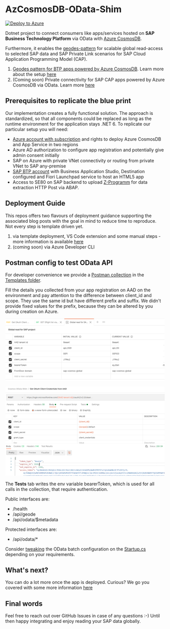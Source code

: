 # AzCosmosDB-OData-Shim

[![Deploy to Azure](https://aka.ms/deploytoazurebutton)](https://portal.azure.com/#create/Microsoft.Template/uri/https%3A%2F%2Fraw.githubusercontent.com%2FMartinPankraz%2FAzCosmosDB-OData-Shim%2Fmain%2FTemplates%2Fazuredeploy.json)

Dotnet project to connect consumers like apps/services hosted on **SAP Business Technology Platform** via OData with [Azure CosmosDB](https://learn.microsoft.com/azure/cosmos-db/introduction).

Furthermore, it enables the [geodes-pattern](https://docs.microsoft.com/azure/architecture/patterns/geodes) for scalable global read-access to selected SAP data and SAP Private Link scenarios for SAP Cloud Application Programming Model (CAP).

1. [Geodes pattern for BTP apps powered by Azure CosmosDB](https://blogs.sap.com/2021/06/11/sap-where-can-i-get-toilet-paper-an-implementation-of-the-geodes-pattern-with-s4-btp-and-azure-cosmosdb/). Learn more about the setup [here](documentation/GEODES-GUIDE.md)
2. (Coming soon) Private connectivity for SAP CAP apps powered by Azure CosmosDB via OData. Learn more [here](documentation/SAP-PLS-GUIDE.md)

## Prerequisites to replicate the blue print

Our implementation creates a fully functional solution. The approach is standardized, so that all components could be replaced as long as the runtime environment for the application stays .NET 6. To replicate our particular setup you will need:

- [Azure account with subscription](https://azure.microsoft.com/free/) and rights to deploy Azure CosmosDB and App Service in two regions
- Azure AD authorization to configure app registration and potentially give admin consent initially
- SAP on Azure with private VNet connectivity or routing from private VNet to SAP any-premise
- [SAP BTP account](https://cockpit.eu20.hana.ondemand.com/cockpit) with Business Application Studio, Destination configured and Fiori Launchpad service to host an HTML5 app
- Access to SE80 on SAP backend to upload [Z-Programm](ZDemoFrontDoorReport.abap) for data extraction HTTP Post via ABAP.

## Deployment Guide

This repos offers two flavours of deployment guidance supporting the associated blog posts with the goal in mind to reduce time to reproduce. Not every step is template driven yet.

1. via template deployment, VS Code extension and some manual steps - more information is available [here](documentation/DEPLOYMENT-VSCODE.md)
2. (coming soon) via Azure Developer CLI

## Postman config to test OData API

For developer convenience we provide a [Postman collection](Templates/Cosmos-OData-Shim.postman_collection.json) in the [Templates folder](Templates).

Fill the details you collected from your app registration on AAD on the environment and pay attention to the difference between client_id and scope. They use the same id but have different prefix and suffix. We didn't provide fixed values for the prefix, because they can be altered by you during creation on Azure.

![pm-env](images/pm-env.png)

![pm-collection](images/pm-collection.png)

The **Tests** tab writes the env variable bearerToken, which is used for all calls in the collection, that require authentication.

Public interfaces are:

- /health
- /api/geode
- /api/odata/$metadata

Protected interfaces are:

- /api/odata/*

Consider [tweaking](https://docs.microsoft.com/odata/webapi/batch) the OData batch configuration on the [Startup.cs](GenericODataWebAPI/Startup.cs) depending on your requirements.

## What's next?

You can do a lot more once the app is deployed. Curious? We go you covered with some more information [here](documentation/WHATS-NEXT.md)

## Final words

Feel free to reach out over GitHub Issues in case of any questions :-) Until then happy integrating and enjoy reading your SAP data globally.
